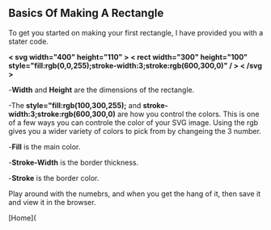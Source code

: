## Basics Of Making A Rectangle

To get you started on making your first rectangle, I have provided you with a stater code.

**< svg width="400" height="110" >
  < rect width="300" height="100" style="fill:rgb(0,0,255);stroke-width:3;stroke:rgb(600,300,0)" / >
< /svg >**

-**Width** and **Height** are the dimensions of the rectangle.

-The **style="fill:rgb(100,300,255);** and **stroke-width:3;stroke:rgb(600,300,0)** are how you control the colors. This is one of a few ways you can controle the color of your SVG image.
Using the rgb gives you a wider variety of colors to pick from by changeing the 3 number. 

-**Fill** is the main color.

-**Stroke-Width** is the border thickness.

-**Stroke** is the border color.

Play around with the numebrs, and when you get the hang of it, then save it and view it in the browser.


[Home](
